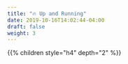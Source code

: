 ```yaml
---
title: "🔥 Up and Running"
date: 2019-10-16T14:02:44-04:00
draft: false
weight: 3
---
```


{{% children style="h4" depth="2" %}}
